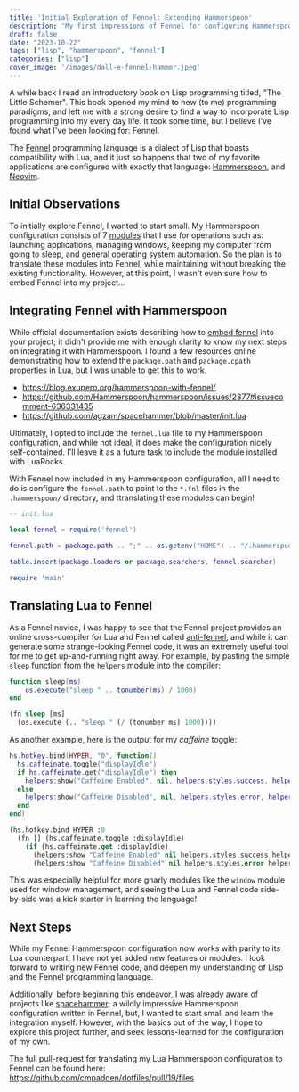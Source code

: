 ```yaml
---
title: 'Initial Exploration of Fennel: Extending Hammerspoon'
description: 'My first impressions of Fennel for configuring Hammerspoon'
draft: false
date: "2023-10-22"
tags: ["lisp", "hammerspoon", "fennel"]
categories: ["lisp"]
cover_image: '/images/dall-e-fennel-hammer.jpeg'
---
```


A while back I read an introductory book on Lisp programming titled, "The Little
Schemer". This book opened my mind to new (to me) programming paradigms, and left me
with a strong desire to find a way to incorporate Lisp programming into my every day
life. It took some time, but I believe I've found what I've been looking for: Fennel.

<!--more-->

The [Fennel][1] programming language is a dialect of Lisp that boasts compatibility with
Lua, and it just so happens that two of my favorite applications are configured with
exactly that language: [Hammerspoon][2], and [Neovim][3].

## Initial Observations

To initially explore Fennel, I wanted to start small. My Hammerspoon configuration
consists of 7 [modules][4] that I use for operations such as: launching applications,
managing windows, keeping my computer from going to sleep, and general operating system
automation. So the plan is to translate these modules into Fennel, while maintaining
without breaking the existing functionality. However, at this point, I wasn't even sure
how to embed Fennel into my project...

## Integrating Fennel with Hammerspoon

While official documentation exists describing how to [embed fennel][5] into your
project; it didn't provide me with enough clarity to know my next steps on integrating
it with Hammerspoon. I found a few resources online demonstrating how to extend the
`package.path` and `package.cpath` properties in Lua, but I was unable to get this to
work.

* https://blog.exupero.org/hammerspoon-with-fennel/
* https://github.com/Hammerspoon/hammerspoon/issues/2377#issuecomment-636331435
* https://github.com/agzam/spacehammer/blob/master/init.lua

Ultimately, I opted to include the `fennel.lua` file to my Hammerspoon configuration,
and while not ideal, it does make the configuration nicely self-contained. I'll leave it
as a future task to include the module installed with LuaRocks.

With Fennel now included in my Hammerspoon configuration, all I need to do is configure
the `fennel.path` to point to the `*.fnl` files in the `.hammerspoon/` directory, and
ttranslating these modules can begin!

```lua
-- init.lua

local fennel = require('fennel')

fennel.path = package.path .. ";" .. os.getenv("HOME") .. "/.hammerspoon/?.fnl"

table.insert(package.loaders or package.searchers, fennel.searcher)

require 'main'
```

## Translating Lua to Fennel

As a Fennel novice, I was happy to see that the Fennel project provides an online
cross-compiler for Lua and Fennel called [anti-fennel][6], and while it can generate some
strange-looking Fennel code, it was an extremely useful tool for me to get
up-and-running right away. For example, by pasting the simple `sleep` function
from the `helpers` module into the compiler:

```lua
function sleep(ms)
    os.execute("sleep " .. tonumber(ms) / 1000)
end
```

```lisp
(fn sleep [ms]
  (os.execute (.. "sleep " (/ (tonumber ms) 1000))))
```

As another example, here is the output for my _caffeine_ toggle:

```lua
hs.hotkey.bind(HYPER, "0", function()
  hs.caffeinate.toggle("displayIdle")
  if hs.caffeinate.get("displayIdle") then
    helpers:show("Caffeine Enabled", nil, helpers.styles.success, helpers.assets.check)
  else
    helpers:show("Caffeine Disabled", nil, helpers.styles.error, helpers.assets.ban)
  end
end)
```

```lisp
(hs.hotkey.bind HYPER :0
  (fn [] (hs.caffeinate.toggle :displayIdle)
    (if (hs.caffeinate.get :displayIdle)
      (helpers:show "Caffeine Enabled" nil helpers.styles.success helpers.assets.check)
      (helpers:show "Caffeine Disabled" nil helpers.styles.error helpers.assets.ban))))	
```

This was especially helpful for more gnarly modules like the `window` module used for
window management, and seeing the Lua and Fennel code side-by-side was a kick starter in
learning the language!

## Next Steps

While my Fennel Hammerspoon configuration now works with parity to its Lua counterpart,
I have not yet added new features or modules. I look forward to writing new Fennel code,
and deepen my understanding of Lisp and the Fennel programming language.

Additionally, before beginning this endeavor, I was already aware of projects like
[spacehammer][7]; a wildly impressive Hammerspoon configuration written in Fennel, but,
I wanted to start small and learn the integration myself. However, with the basics out
of the way, I hope to explore this project further, and seek lessons-learned for the
configuration of my own.

The full pull-request for translating my Lua Hammerspoon configuration to Fennel can be
found here: https://github.com/cmpadden/dotfiles/pull/19/files


[1]: https://fennel-lang.org/
[2]: https://www.hammerspoon.org/
[3]: https://neovim.io/
[4]: https://github.com/cmpadden/dotfiles/tree/795749fa17e1310bb001bb7deaa22be8689f0027/hammerspoon/.hammerspoon/modules
[5]: https://fennel-lang.org/setup#embedding-fennel
[6]: https://fennel-lang.org/see
[7]: https://github.com/agzam/spacehammer
